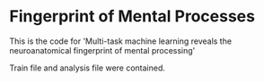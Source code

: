 # Fingerprint of Mental Processes
This is the code for 'Multi-task machine learning reveals the neuroanatomical fingerprint of mental processing'

Train file and analysis file were contained.
